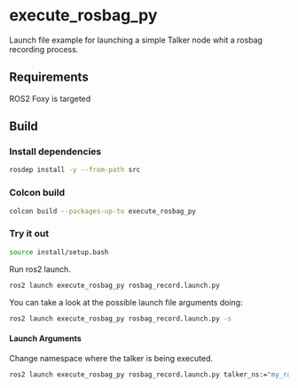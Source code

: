 # execute_rosbag_py

Launch file example for launching a simple Talker node whit a rosbag recording process.

## Requirements

ROS2 Foxy is targeted

## Build

### Install dependencies

```sh
rosdep install -y --from-path src
```

### Colcon build

```sh
colcon build --packages-up-to execute_rosbag_py
```

### Try it out

```sh
source install/setup.bash
```

Run ros2 launch.
```sh
ros2 launch execute_rosbag_py rosbag_record.launch.py
```

You can take a look at the possible launch file arguments doing:
```sh
ros2 launch execute_rosbag_py rosbag_record.launch.py -s
```
#### Launch Arguments
Change namespace where the talker is being executed.

```sh
ros2 launch execute_rosbag_py rosbag_record.launch.py talker_ns:="my_random_ns" 
```